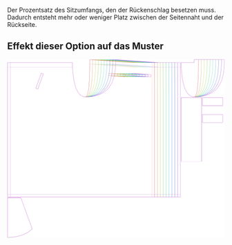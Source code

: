 Der Prozentsatz des Sitzumfangs, den der Rückenschlag besetzen muss. Dadurch entsteht mehr oder weniger Platz zwischen der Seitennaht und der Rückseite.



## Effekt dieser Option auf das Muster
![Dieses Bild zeigt den Effekt dieser Option, indem es mehrere Varianten überlagert, die einen anderen Wert für diese Option haben](waralee_crotchback_sample.svg "Effekt dieser Option auf das Muster")